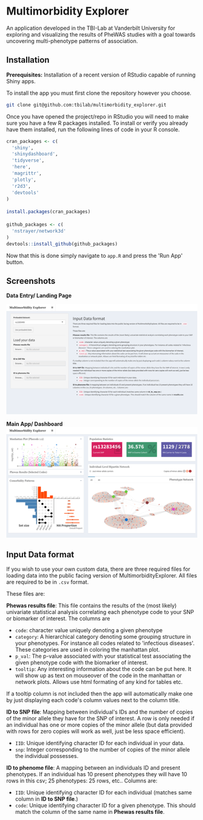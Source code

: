 # Multimorbidity Explorer

An application developed in the TBI-Lab at Vanderbilt University for exploring and visualizing the results of PheWAS studies with a goal towards uncovering multi-phenotype patterns of association. 


## Installation

__Prerequisites:__ Installation of a recent version of RStudio capable of running Shiny apps. 

To install the app you must first clone the repository however you choose. 

```bash
git clone git@github.com:tbilab/multimorbidity_explorer.git
```

Once you have opened the project/repo in RStudio you will need to make sure you have a few R packages installed. To install or verify you already have them installed, run the following lines of code in your R console. 

```r
cran_packages <- c(
  'shiny',
  'shinydashboard',
  'tidyverse',
  'here',
  'magrittr',
  'plotly',
  'r2d3',
  'devtools'
)

install.packages(cran_packages)

github_packages <- c(
  'nstrayer/network3d'
)
devtools::install_github(github_packages)
```

Now that this is done simply navigate to `app.R` and press the 'Run App' button. 

## Screenshots

__Data Entry/ Landing Page__

![](https://github.com/tbilab/multimorbidity_explorer/raw/master/screenshots/data_loading.png)

__Main App/ Dashboard__
![](https://github.com/tbilab/multimorbidity_explorer/raw/master/screenshots/main_app.png)



## Input Data format

If you wish to use your own custom data, there are three required files for loading data into the public facing version of MultimorbidityExplorer. All files are required to be in `.csv` format.

These files are: 

__Phewas results file__: This file contains the results of the (most likely) univariate statistical analysis correlating each phenotype code to your SNP or biomarker of interest. The columns are

- `code`: character value uniquely denoting a given phenotype
- `category`: A hierarchical category denoting some grouping structure in your phenotypes. For instance all codes related to 'infectious diseases'. These categories are used in coloring the manhattan plot.
- `p_val`: The p-value associated with your statistical test associating the given phenotype code with the biomarker of interest. 
- `tooltip`: Any interesting information about the code can be put here. It will show up as text on mouseover of the code in the manhattan or network plots. Allows use html formating of any kind for tables etc.

If a tooltip column is not included then the app will automatically make one by just displaying each code's column values next to the column title. 


__ID to SNP file__: Mapping between individual's IDs and the number of copies of the minor allele they have for the SNP of interest. A row is only needed if an individual has one or more copies of the minor allele (but data provided with rows for zero copies will work as well, just be less space efficient). 

- `IID`: Unique identifying character ID for each individual in your data. 
- `snp`: Integer corresponding to the number of copies of the minor allele the individual possesses. 


__ID to phenome file__: A mapping between an individuals ID and present phenotypes. If an individual has 10 present phenotypes they will have 10 rows in this csv; 25 phenotypes: 25 rows, etc.. Columns are: 

- `IID`: Unique identifying character ID for each individual (matches same column in __ID to SNP file__.)
- `code`: Unique identifying character ID for a given phenotype. This should match the column of the same name in __Phewas results file__.